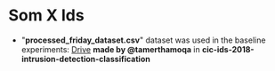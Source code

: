 # Som X Ids
* "__processed_friday_dataset.csv__" dataset was used in the baseline experiments: [Drive](https://drive.google.com/file/d/1PaRrET5dDzJPFwGa7bUMmIwjQmE9otTb/view?usp=sharing) __made by @tamerthamoqa__ in __cic-ids-2018-intrusion-detection-classification__

